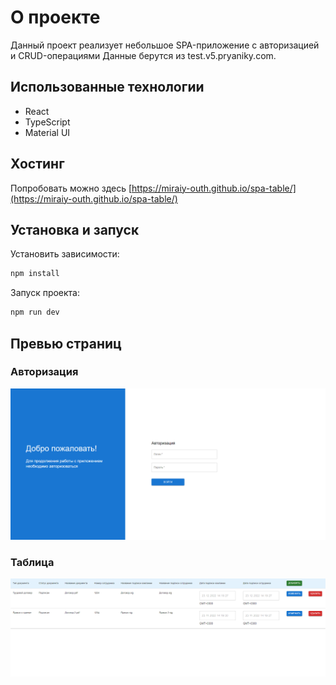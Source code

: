 # О проекте

Данный проект реализует небольшое SPA-приложение с авторизацией и CRUD-операциями
Данные берутся из test.v5.pryaniky.com. 

## Использованные технологии
- React
- TypeScript
- Material UI
## Хостинг
Попробовать можно здесь [https://miraiy-outh.github.io/spa-table/](https://miraiy-outh.github.io/spa-table/)

## Установка и запуск

Установить зависимости:
```bash
npm install
```
Запуск проекта:
```bash
npm run dev
```
## Превью страниц
### Авторизация
![Превью страницы авторизации](public/auth-preview.png)
### Таблица
![Превью страницы с таблицей](public/table-preview.png)

